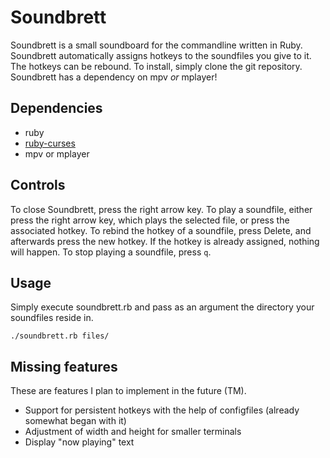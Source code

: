 # Soundbrett

Soundbrett is a small soundboard for the commandline written in Ruby. Soundbrett automatically assigns hotkeys to the soundfiles you give to it. The hotkeys can be rebound.
To install, simply clone the git repository. Soundbrett has a dependency on mpv *or* mplayer!

## Dependencies

- ruby
- [ruby-curses](https://github.com/ruby/curses)
- mpv or mplayer

## Controls

To close Soundbrett, press the right arrow key. To play a soundfile, either press the right arrow key, which plays the selected file, or press the associated hotkey.
To rebind the hotkey of a soundfile, press Delete, and afterwards press the new hotkey. If the hotkey is already assigned, nothing will happen.
To stop playing a soundfile, press `q`.

## Usage

Simply execute soundbrett.rb and pass as an argument the directory your soundfiles reside in.

`./soundbrett.rb files/`

## Missing features

These are features I plan to implement in the future (TM).

* Support for persistent hotkeys with the help of configfiles (already somewhat began with it)
* Adjustment of width and height for smaller terminals
* Display "now playing" text
